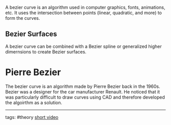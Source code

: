 A bezier curve is an algorithm used in computer graphics, fonts, animations, etc. It uses the intersection between points (linear, quadratic, and more) to form the curves.

## Bezier Surfaces
A bezier curve can be combined with a Bezier spline or generalized higher dimernsions to create Bezier surfaces.

# Pierre Bezier
The bezier curve is an algorithm made by Pierre Bezier back in the 1960s. Bezier was a designer for the car manufacturer Renault. He noticed that it was particularly difficult to draw curves using CAD and therefore developed the algoirthm as a solution.


---
tags: #theory 
[short video](https://www.youtube.com/watch?v=BThr1pb77Fo)